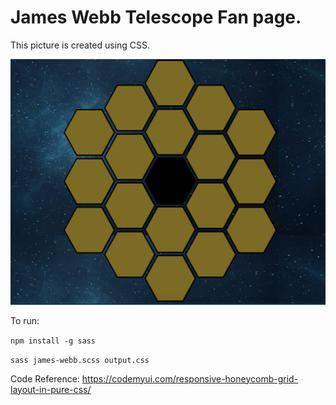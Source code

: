 # James Webb Telescope Fan page. 

This picture is created using CSS.


![Screenshot](./images/1-james-webb.png)

To run:

`npm install -g sass`

`sass james-webb.scss output.css`


Code Reference:
https://codemyui.com/responsive-honeycomb-grid-layout-in-pure-css/

